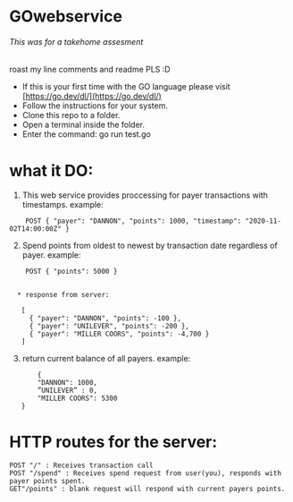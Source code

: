 # GOwebservice
###### This was for a takehome assesment
 roast my line comments and readme PLS :D
 * If this is your first time with the GO language 
	please visit [https://go.dev/dl/](https://go.dev/dl/)
 * Follow the instructions for your system. 
 * Clone this repo to a folder.
 * Open a terminal inside the folder.
 * Enter the command: go run test.go
	
	 
# what it DO:
  1.  This web service provides proccessing for payer transactions with timestamps.
    example: 
```
    POST { "payer": "DANNON", "points": 1000, "timestamp": "2020-11-02T14:00:00Z" }
```

  2.  Spend points from oldest to newest by transaction date regardless of payer.
  example:
 ```
     POST { "points": 5000 }
 
    
   * response from server:
 
    [
      { "payer": "DANNON", "points": -100 },
      { "payer": "UNILEVER", "points": -200 },
      { "payer": "MILLER COORS", "points": -4,700 }
    ]
 ```   
  
  3.  return current balance of all payers.
    example: 
 ``` 
     	{
        "DANNON": 1000,
        ”UNILEVER” : 0,
        "MILLER COORS": 5300
	}
  ```


# HTTP routes for the server:
	POST "/" : Receives transaction call
	POST "/spend" : Receives spend request from user(you), responds with payer points spent.
	GET"/points" : blank request will respond with current payers points.
